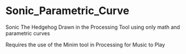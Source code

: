 # Sonic_Parametric_Curve
Sonic The Hedgehog Drawn in the Processing Tool using only math and parametric curves

Requires the use of the Minim tool in Processing for Music to Play
